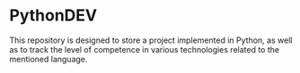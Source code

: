 # PythonDEV
This repository is designed to store a project implemented in Python, as well as to track the level of competence in various technologies related to the mentioned language.
